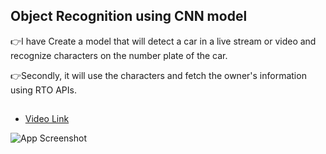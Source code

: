 
## Object Recognition using CNN model

👉I have Create a model that will detect a car in a live stream or video and recognize characters on the number plate of the car.

👉Secondly, it will use the characters and fetch the owner's information using RTO APIs.

##
- [Video Link](https://www.linkedin.com/posts/tejaswininagtode_task08-worldrecordholder-training-activity-6834460546067177472-kGt7?utm_source=share&utm_medium=member_desktop)

![App Screenshot](https://drive.google.com/file/d/1LXNvf6mbTQKpis56UImzbmQq2p2szCdq/view?usp=sharing)
